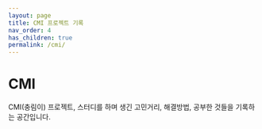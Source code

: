 ```yaml
---
layout: page
title: CMI 프로젝트 기록
nav_order: 4
has_children: true
permalink: /cmi/
---
```


# CMI
CMI(충림이) 프로젝트, 스터디를 하며 생긴 고민거리, 해결방법, 공부한 것들을 기록하는 공간입니다.